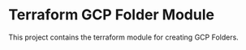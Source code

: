 
# Terraform GCP Folder Module

This project contains the terraform module for creating GCP Folders.
